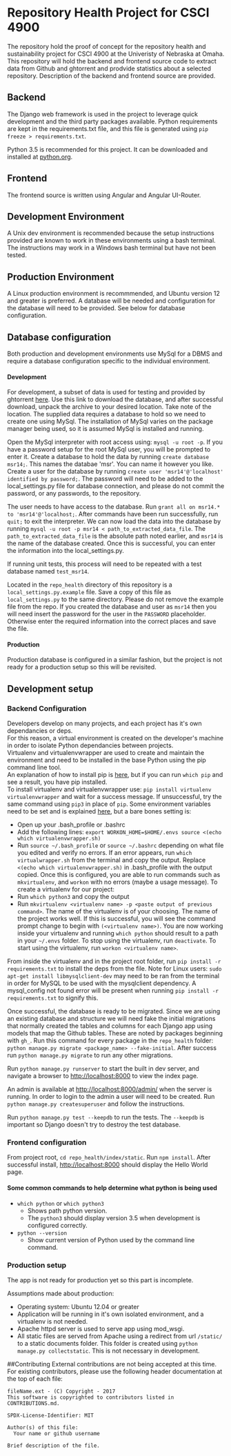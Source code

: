 # Repository Health Project for CSCI 4900

The repository hold the proof of concept for the repository health and sustainability project for CSCI 4900 at the Univeristy of Nebraska at Omaha.  This repository will hold the backend and frontend source code to extract data from Github and ghtorrent and prodvide statistics about a selected repository.  Description of the backend and frontend source are provided.

## Backend
The Django web framework is used in the project to leverage quick development and the third party packages available.  Python requirements are kept in the requirements.txt file, and this file is generated using `pip freeze > requirements.txt`.

Python 3.5 is recommended for this project.  It can be downloaded and installed at [python.org](python.org).

## Frontend
The frontend source is written using Angular and Angular UI-Router.  

## Development Environment
A Unix dev environment is recommended because the setup instructions provided are known to work in these environments using a bash terminal.  The instructions may work in a Windows bash terminal but have not been tested.

## Production Environment
A Linux production environment is recommmended, and Ubuntu version 12 and greater is preferred.  A database will be needed and configuration for the database will need to be provided.  See below for database configuration.

## Database configuration
Both production and development environments use MySql for a DBMS and require a database configuration specific to the individual environment.

#### Development
For development, a subset of data is used for testing and provided by ghtorrent [here](http://ghtorrent.org/msr14.html).  Use this link to download the database, and after successful download, unpack the archive to your desired location.  Take note of the location.  The supplied data requires a database to hold so we need to create one using MySql.  The installation of MySql varies on the package manager being used, so it is assumed MySql is installed and running.

Open the MySql interpreter with root access using: `mysql -u root -p`.  If you have a password setup for the root MySql user, you will be prompted to enter it.  Create a database to hold the data by running `create database msr14;`.  This names the databae 'msr'. You can name it however you like.  Create a user for the database by running `create user 'msr14'@'localhost' identified by password;`. The password will need to be added to the local_settings.py file for database connection, and please do not commit the password, or any passwords, to the repository.

The user needs to have access to the database. Run `grant all on msr14.* to 'msr14'@'localhost;`.  After commands have been run successfully, run `quit;` to exit the interpreter.  We can now load the data into the database by running `mysql -u root -p msr14 < path_to_extracted_data_file`.  The `path_to_extracted_data_file` is the absolute path noted earlier, and `msr14` is the name of the database created.  Once this is successful, you can enter the information into the local_settings.py.

If running unit tests, this process will need to be repeated with a test database named `test_msr14`.

Located in the `repo_health` directory of this repository is a `local_settings.py.example` file. Save a copy of this file as `local_settings.py` to the same directory.  Please do not remove the example file from the repo.  If you created the database and user as `msr14` then you will need insert the password for the user in the `PASSWORD` placeholder.  Otherwise enter the required information into the correct places and save the file.

#### Production
Production database is configured in a similar fashion, but the project is not ready for a production setup so this will be revisited.

## Development setup

### Backend Configuration
Developers develop on many projects, and each project has it's own dependancies or deps.  
For this reason, a virtual environment is created on the developer's machine in order to isolate Python dependancies between projects.  
Virtualenv and virtualenvwrapper are used to create and maintain the environment and need to be installed in the base Python using the pip command line tool.  
An explanation of how to install pip is [here](https://pip.pypa.io/en/stable/installing/), but if you can run `which pip` and see a result, you have pip installed.  
To install virtualenv and virtualenvwrapper use:
  `pip install virtualenv virtualenvwrapper`
and wait for a success message.  If unsuccessful, try the same command using `pip3` in place of `pip`.
Some environment variables need to be set and is explained [here](http://virtualenvwrapper.readthedocs.io/en/latest/install.html), but a bare bones setting is:
- Open up your .bash_profile or .bashrc
- Add the following lines:
   `export WORKON_HOME=$HOME/.envs
   source <(echo which virtualenvwrapper.sh)
   ` 
- Run `source ~/.bash_profile` or `source ~/.bashrc` depending on what file you edited and verify no errors. If an error appears, run `which virtualwrapper.sh` from the terminal and copy the output.  Replace `<(echo which virtualenvwrapper.sh)` in .bash_profile with the output copied.
Once this is configured, you are able to run commands such as `mkvirtualenv`, and `workon` with no errors (maybe a usage message).
To create a virtualenv for our project:
- Run `which python3` and copy the output
- Run `mkvirtualenv <virtualenv name> -p <paste output of previous command>`.  The name of the virtualenv is of your choosing. The name of the project works well.
If this is successful, you will see the command prompt change to begin with `(<virtualenv name>)`.  You are now working inside your virtualenv and running `which python` should result to a path in your `~/.envs` folder.
To stop using the virtualenv, run `deactivate`.
To start using the virtualenv, run `workon <virtualenv name>`.

From inside the virtualenv and in the project root folder, run `pip install -r requirements.txt` to install the deps from the file.
Note for Linux users: `sudo apt-get install libmysqlclient-dev` may need to be ran from the terminal in order for MySQL to be used with the mysqlclient dependency. A mysql_config not found error will be present when running `pip install -r requirements.txt` to signify this.

Once successful, the database is ready to be migrated. Since we are using an existing database and structure we will need fake the initial migrations that normally created the tables and columns for each Django app using models that map the Github tables.  These are noted by packages beginning with `gh_`.  Run this command for every package in the `repo_health` folder: `python manage.py migrate <package_name> --fake-initial`.  After success run `python manage.py migrate` to run any other migrations.

Run `python manage.py runserver` to start the built in dev server, and navigate a browser to [http://localhost:8000](http://localhost:8000) to view the index page.

An admin is available at [http://localhost:8000/admin/](http://localhost:8000/admin/) when the server is running. In order to login to the admin a user will need to be created. Run `python manage.py createsuperuser` and follow the instructions.

Run `python manage.py test --keepdb` to run the tests.  The `--keepdb` is important so Django doesn't try to destroy the test database.

### Frontend configuration
From project root, `cd repo_health/index/static`.  Run `npm install`.  After successful install, [http://localhost:8000](http://localhost:8000) should display the Hello World page.

#### Some common commands to help determine what python is being used
- `which python` or `which python3`
  - Shows path python version.
  - The `python3` should display version 3.5 when development is configured correctly.
- `python --version` 
  - Show current version of Python used by the command line command.

### Production setup
The app is not ready for production yet so this part is incomplete.

Assumptions made about production:
- Operating system: Ubuntu 12.04 or greater
- Application will be running in it's own isolated environment, and a virtualenv is not needed.
- Apache httpd server is used to serve app using mod_wsgi.
- All static files are served from Apache using a redirect from url `/static/` to a static documents folder. This folder is created using `python manage.py collectstatic`.  This is not necessary in development.


##Contributing
External contributions are not being accepted at this time. For existing contributors, please use the following header documentation at the top of each file:

```
fileName.ext - (C) Copyright - 2017
This software is copyrighted to contributors listed in CONTRIBUTIONS.md.

SPDX-License-Identifier: MIT

Author(s) of this file:
  Your name or github username

Brief description of the file.
```
